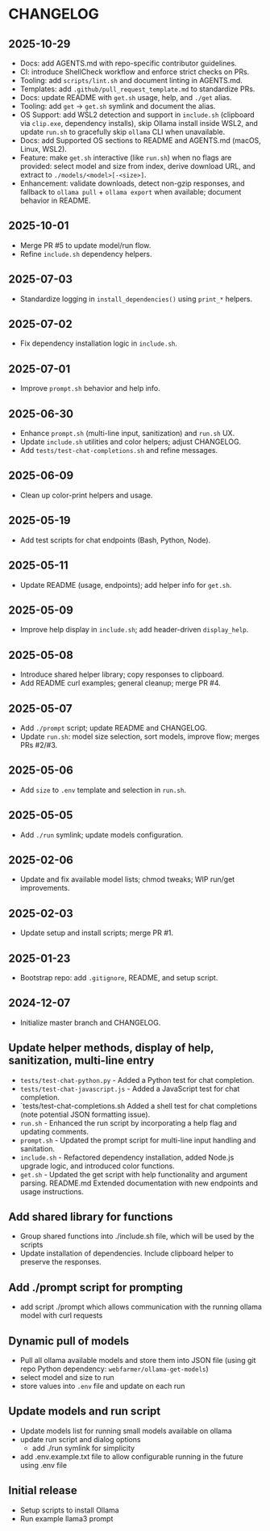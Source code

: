 # CHANGELOG

## 2025-10-29
- Docs: add AGENTS.md with repo-specific contributor guidelines.
- CI: introduce ShellCheck workflow and enforce strict checks on PRs.
- Tooling: add `scripts/lint.sh` and document linting in AGENTS.md.
- Templates: add `.github/pull_request_template.md` to standardize PRs.
- Docs: update README with `get.sh` usage, help, and `./get` alias.
- Tooling: add `get` → `get.sh` symlink and document the alias.
- OS Support: add WSL2 detection and support in `include.sh` (clipboard via `clip.exe`, dependency installs), skip Ollama install inside WSL2, and update `run.sh` to gracefully skip `ollama` CLI when unavailable.
- Docs: add Supported OS sections to README and AGENTS.md (macOS, Linux, WSL2).
- Feature: make `get.sh` interactive (like `run.sh`) when no flags are provided: select model and size from index, derive download URL, and extract to `./models/<model>[-<size>]`.
- Enhancement: validate downloads, detect non-gzip responses, and fallback to `ollama pull` + `ollama export` when available; document behavior in README.

## 2025-10-01
- Merge PR #5 to update model/run flow.
- Refine `include.sh` dependency helpers.

## 2025-07-03
- Standardize logging in `install_dependencies()` using `print_*` helpers.

## 2025-07-02
- Fix dependency installation logic in `include.sh`.

## 2025-07-01
- Improve `prompt.sh` behavior and help info.

## 2025-06-30
- Enhance `prompt.sh` (multi-line input, sanitization) and `run.sh` UX.
- Update `include.sh` utilities and color helpers; adjust CHANGELOG.
- Add `tests/test-chat-completions.sh` and refine messages.

## 2025-06-09
- Clean up color-print helpers and usage.

## 2025-05-19
- Add test scripts for chat endpoints (Bash, Python, Node).

## 2025-05-11
- Update README (usage, endpoints); add helper info for `get.sh`.

## 2025-05-09
- Improve help display in `include.sh`; add header-driven `display_help`.

## 2025-05-08
- Introduce shared helper library; copy responses to clipboard.
- Add README curl examples; general cleanup; merge PR #4.

## 2025-05-07
- Add `./prompt` script; update README and CHANGELOG.
- Update `run.sh`: model size selection, sort models, improve flow; merges PRs #2/#3.

## 2025-05-06
- Add `size` to `.env` template and selection in `run.sh`.

## 2025-05-05
- Add `./run` symlink; update models configuration.

## 2025-02-06
- Update and fix available model lists; chmod tweaks; WIP run/get improvements.

## 2025-02-03
- Update setup and install scripts; merge PR #1.

## 2025-01-23
- Bootstrap repo: add `.gitignore`, README, and setup script.

## 2024-12-07
- Initialize master branch and CHANGELOG.

## Update helper methods, display of help, sanitization, multi-line entry
- `tests/test-chat-python.py` -	Added a Python test for chat completion.
- `tests/test-chat-javascript.js` -	Added a JavaScript test for chat completion.
- `tests/test-chat-completions.sh	Added a shell test for chat completions (note potential JSON formatting issue).
- `run.sh` - Enhanced the run script by incorporating a help flag and updating comments.
- `prompt.sh` -	Updated the prompt script for multi-line input handling and sanitation.
- `include.sh` -	Refactored dependency installation, added Node.js upgrade logic, and introduced color functions.
- `get.sh` -	Updated the get script with help functionality and argument parsing.
README.md	Extended documentation with new endpoints and usage instructions.

## Add shared library for functions
- Group shared functions into ./include.sh file, which will be used by the scripts
- Update installation of dependencies. Include clipboard helper to preserve the responses.

## Add ./prompt script for prompting
- add script ./prompt which allows communication with the running ollama model with curl requests

## Dynamic pull of models
- Pull all ollama available models and store them into JSON file (using git repo Python dependency: `webfarmer/ollama-get-models`)
- select model and size to run
- store values into `.env` file and update on each run

## Update models and run script
- Update models list for running small models available on ollama
- update run script and dialog options
  - add ./run symlink for simplicity
- add .env.example.txt file to allow configurable running in the future using .env file

## Initial release
- Setup scripts to install Ollama
- Run example llama3 prompt
